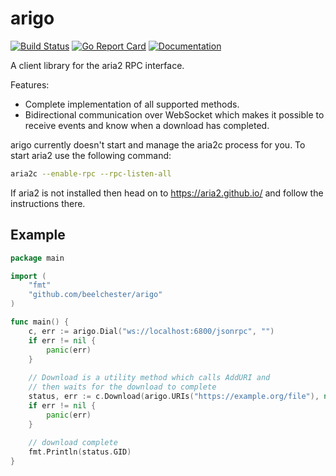 # arigo
[![Build Status](https://github.com/beelchester/arigo/actions/workflows/build.yml/badge.svg)](https://github.com/beelchester/arigo/actions/workflows/build.yml)
[![Go Report Card](https://goreportcard.com/badge/github.com/beelchester/arigo)](https://goreportcard.com/report/github.com/beelchester/arigo)
[![Documentation](https://godoc.org/github.com/github.com/beelchester/arigo?status.svg)](http://godoc.org/github.com/beelchester/arigo)

A client library for the aria2 RPC interface.

Features:
- Complete implementation of all supported methods.
- Bidirectional communication over WebSocket which makes it 
possible to receive events and know when a download has completed.


arigo currently doesn't start and manage the aria2c process for you.
To start aria2 use the following command:
```bash
aria2c --enable-rpc --rpc-listen-all
```

If aria2 is not installed then head on to
https://aria2.github.io/ and follow the instructions there.

## Example
```go
package main

import (
	"fmt"
	"github.com/beelchester/arigo"
)

func main() {
	c, err := arigo.Dial("ws://localhost:6800/jsonrpc", "")
	if err != nil {
		panic(err)
	}
	
	// Download is a utility method which calls AddURI and 
	// then waits for the download to complete
	status, err := c.Download(arigo.URIs("https://example.org/file"), nil)
	if err != nil {
		panic(err)
	}
	
	// download complete
	fmt.Println(status.GID)
}
```
